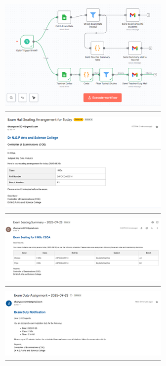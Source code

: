 ![Workflow](Workflow.png)

----------------------------

![Student Notification](S1.png)

----------------------------

![Teacher Notification](T1.png)

----------------------------

![Teacher Notification](T2.png)

----------------------------

